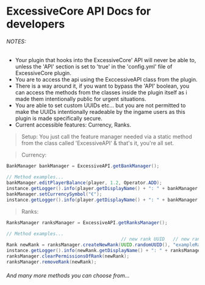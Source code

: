 # ExcessiveCore API Docs for developers
###### NOTES:
- Your plugin that hooks into the ExcessiveCore' API will never be able to, unless the 'API' section is set to 'true' in the 'config.yml' file of ExcessiveCore plugin.
- You are to access the api using the ExccessiveAPI class from the plugin.
- There is a way around it, if you want to bypass the 'API' boolean, you can access the methods from the classes inside the plugin itself as i made them intentionally public for urgent situations.
- You are able to set custom UUIDs etc... but you are not permitted to make the UUIDs intentionally readeable by the ingame users as this plugin is made specifically secure.
- Current accessible features: Currency, Ranks.

> Setup:
You just call the feature manager needed via a static method from the class called 'ExcessiveAPI' & that's it, you're all set.

> Currency:
```java
BankManager bankManager = ExcessiveAPI.getBankManager();

// Method examples...
bankManager.editPlayerBalance(player, 1.2, Operator.ADD);
instance.getLogger().info(player.getDisplayName() + ": " + bankManager.getCurrentCurrencySymbol() + bankManager.getBalance(player));
bankManager.setCurrencySymbol("€");
instance.getLogger().info(player.getDisplayName() + ": " + bankManager.getCurrentCurrencySymbol() + bankManager.getBalance(player));
```

> Ranks:
```java
RanksManager ranksManager = ExcessiveAPI.getRanksManager();

// Method examples...
                                          // new rank UUID   // new rank name // new rank displayname // rank permissions...
Rank newRank = ranksManager.createNewRank(UUID.randomUUID(), "exampleRank", "&c&lExampleRank", "server.gamemodes.join", "excessivecore.economy.currency");
instance.getLogger().info(newRank.getDisplayName() + ": " + ranksManager.getRankPermissions(newRank).toString());
ranksManager.clearPermissionsOfRank(newRank);
ranksManager.removeRank(newRank);
```

###### And many more methods you can choose from...
